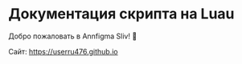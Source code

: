# Документация скрипта на Luau

Добро пожаловать в Annfigma Sliv! 🎉

Сайт: https://userru476.github.io
